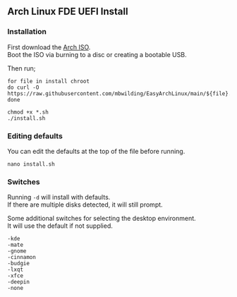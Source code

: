 ## Arch Linux FDE UEFI Install

### Installation
First download the [Arch ISO](https://archlinux.org/download/).<br>
Boot the ISO via burning to a disc or creating a bootable USB.<br>

Then run;

    for file in install chroot
    do curl -O https://raw.githubusercontent.com/mbwilding/EasyArchLinux/main/${file}.sh
    done

    chmod +x *.sh
    ./install.sh

### Editing defaults
You can edit the defaults at the top of the file before running.

    nano install.sh

### Switches
Running ```-d``` will install with defaults.<br>
If there are multiple disks detected, it will still prompt.<br>

Some additional switches for selecting the desktop environment.<br>
It will use the default if not supplied.

    -kde
    -mate
    -gnome
    -cinnamon
    -budgie
    -lxqt
    -xfce
    -deepin
    -none

